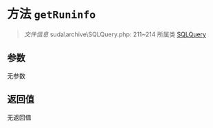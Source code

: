 # 方法 `getRuninfo`

> *文件信息* suda\archive\SQLQuery.php: 211~214
> 所属类 [SQLQuery](../SQLQuery.md)




## 参数


无参数


## 返回值

无返回值
